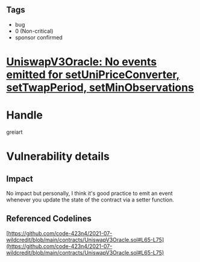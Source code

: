 ## Tags

- bug
- 0 (Non-critical)
- sponsor confirmed

# [UniswapV3Oracle: No events emitted for setUniPriceConverter, setTwapPeriod, setMinObservations](https://github.com/code-423n4/2021-07-wildcredit-findings/issues/53) 

# Handle

greiart


# Vulnerability details

## Impact

No impact but personally, I think it's good practice to emit an event whenever you update the state of the contract via a setter function.

## Referenced Codelines

[https://github.com/code-423n4/2021-07-wildcredit/blob/main/contracts/UniswapV3Oracle.sol#L65-L75](https://github.com/code-423n4/2021-07-wildcredit/blob/main/contracts/UniswapV3Oracle.sol#L65-L75)

